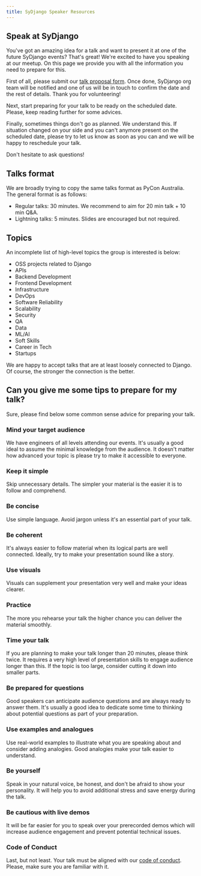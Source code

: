 ```yaml
---
title: SyDjango Speaker Resources
---
```


## Speak at SyDjango

You've got an amazing idea for a talk and want to present it at one of the future SyDjango events?
That's great! We're excited to have you speaking at our meetup. On this page we provide you with all
the information you need to prepare for this.

First of all, please submit our [talk proposal form](https://sydjango.org/propose-talk). Once done,
SyDjango org team will be notified and one of us will be in touch to confirm the date and the rest
of details. Thank you for volunteering!

Next, start preparing for your talk to be ready on the scheduled date. Please, keep reading further
for some advices.

Finally, sometimes things don't go as planned. We understand this. If situation changed on your side
and you can't anymore present on the scheduled date, please try to let us know as soon as you can
and we will be happy to reschedule your talk.

Don't hesitate to ask questions!

## Talks format

We are broadly trying to copy the same talks format as PyCon Australia. The general format is as
follows:

- Regular talks: 30 minutes. We recommend to aim for 20 min talk + 10 min Q&A.
- Lightning talks: 5 minutes. Slides are encouraged but not required.

## Topics

An incomplete list of high-level topics the group is interested is below:

- OSS projects related to Django
- APIs
- Backend Development
- Frontend Development
- Infrastructure
- DevOps
- Software Reliability
- Scalability
- Security
- QA
- Data
- ML/AI
- Soft Skills
- Career in Tech
- Startups

We are happy to accept talks that are at least loosely connected to Django. Of course, the stronger
the connection is the better.

## Can you give me some tips to prepare for my talk?

Sure, please find below some common sense advice for preparing your talk.

### Mind your target audience

We have engineers of all levels attending our events. It's usually a good ideal to assume the
minimal knowledge from the audience. It doesn't matter how advanced your topic is please try to make
it accessible to everyone.

### Keep it simple

Skip unnecessary details. The simpler your material is the easier it is to follow and comprehend.

### Be concise

Use simple language. Avoid jargon unless it's an essential part of your talk.

### Be coherent

It's always easier to follow material when its logical parts are well connected. Ideally, try to
make your presentation sound like a story.

### Use visuals

Visuals can supplement your presentation very well and make your ideas clearer.

### Practice

The more you rehearse your talk the higher chance you can deliver the material smoothly.

### Time your talk

If you are planning to make your talk longer than 20 minutes, please think twice. It requires a very
high level of presentation skills to engage audience longer than this. If the topic is too large,
consider cutting it down into smaller parts.

### Be prepared for questions

Good speakers can anticipate audience questions and are always ready to answer them. It's usually a
good idea to dedicate some time to thinking about potential questions as part of your preparation.

### Use examples and analogues

Use real-world examples to illustrate what you are speaking about and consider adding analogies.
Good analogies make your talk easier to understand.

### Be yourself

Speak in your natural voice, be honest, and don't be afraid to show your personality. It will help
you to avoid additional stress and save energy during the talk.

### Be cautious with live demos

It will be far easier for you to speak over your prerecorded demos which will increase audience
engagement and prevent potential technical issues.

### Code of Conduct

Last, but not least. Your talk must be aligned with our
[code of conduct](https://sydjango.org/code). Please, make sure you are familiar with it.
